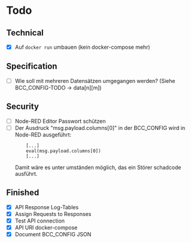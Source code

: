 # Todo

## Technical
* [x] Auf `docker run` umbauen (kein docker-compose mehr)

## Specification
* [ ] Wie soll mit mehreren Datensätzen umgegangen werden? (Siehe BCC_CONFIG-TODO -> data[n][m])

## Security

* [ ] Node-RED Editor Passwort schützen
* [ ] Der Ausdruck "msg.payload.columns[0]" in der BCC_CONFIG wird in Node-RED ausgeführt: 
    ```
        [...]
        eval(msg.payload.columns[0])
        [...]
    ```
    Damit wäre es unter umständen möglich, das ein Störer schadcode ausführt.

## Finished

* [x] API Response Log-Tables
* [x] Assign Requests to Responses
* [x] Test API connection
* [x] API URI docker-compose
* [x] Document BCC_CONFIG JSON